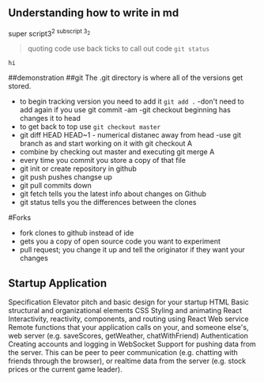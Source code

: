 ## Understanding how to write in md 
super script3<sup>2
subscript 3<sub>2
> quoting code
use back ticks to call out code `git status`
```
hi
```
##demonstration
##git
The .git directory is where all of the versions get stored. 
- to begin tracking version you need to add it `git add .`
-don't need to add again if you use git commit -am
-git checkout beginning has changes it to head
- to get back to top use `git checkout master`
- git diff HEAD HEAD~1 - numerical distanec away from head
-use git branch as and start working on it with git checkout A
- combine by checking out master and executing git merge A
- every time you commit you store a copy of that file 
- git init or create repository in github
- git push pushes changse up
- git pull commits down
- git fetch tells you the latest info about changes on Github
- git status tells you the differences between the clones

#Forks
- fork clones to github instead of ide
- gets you a copy of open source code you want to experiment
- pull request; you change it up and tell the originator if they want your changes

## Startup Application
Specification	Elevator pitch and basic design for your startup
HTML	Basic structural and organizational elements
CSS	Styling and animating
React	Interactivity, reactivity, components, and routing using React
Web service	Remote functions that your application calls on your, and someone else's, web server (e.g. saveScores, getWeather, chatWithFriend)
Authentication	Creating accounts and logging in
WebSocket	Support for pushing data from the server. This can be peer to peer communication (e.g. chatting with friends through the browser), or realtime data from the server (e.g. stock prices or the current game leader).
